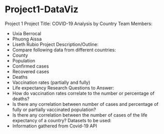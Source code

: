 # Project1-DataViz
Project 1 
Project Title: COVID-19 Analysis by Country
Team Members:
- Uxia Berrocal
- Phuong Aissa
- Liseth Rubio
Project Description/Outline:
- Compare following data from different countries:
- County
- Population
- Confirmed cases
- Recovered cases
- Deaths
- Vaccination rates (partially and fully)
- Life expectancy
Research Questions to Answer:
- How do vaccination rates correlate to the number or percentage of deaths?
- Is there any correlation between number of cases and percentage of fully or partially vaccinated population?
- Is there any correlation between the number of cases of the life expectancy of a country?
Datasets to be used:
- Information gathered from Covid-19 API
